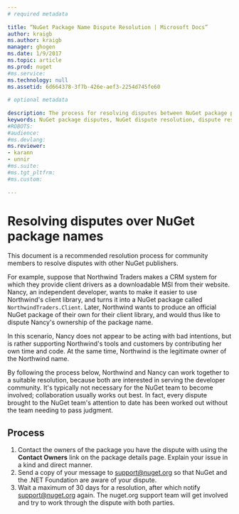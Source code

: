 ```yaml
--- 
# required metadata 
 
title: “NuGet Package Name Dispute Resolution | Microsoft Docs” 
author: kraigb 
ms.author: kraigb 
manager: ghogen 
ms.date: 1/9/2017 
ms.topic: article 
ms.prod: nuget 
#ms.service: 
ms.technology: null 
ms.assetid: 6d664378-3f7b-426e-aef3-2254d745fe60 
 
# optional metadata 
 
description: The process for resolving disputes between NuGet package publishers related to branding, trademarks, and other conflict situations.
keywords: NuGet package disputes, NuGet dispute resolution, dispute resolution process
#ROBOTS: 
#audience: 
#ms.devlang: 
ms.reviewer:  
- karann 
- unnir 
#ms.suite:  
#ms.tgt_pltfrm: 
#ms.custom: 
 
---
```

# Resolving disputes over NuGet package names

This document is a recommended resolution process for community members to resolve disputes with other NuGet publishers.  

For example, suppose that Northwind Traders makes a CRM system for which they provide client drivers as a downloadable MSI from their website. Nancy, an independent developer, wants to make it easier to use Northwind's client library, and turns it into a NuGet package called `NorthwindTraders.Client`. Later, Northwind wants to produce an official NuGet package of their own for their client library, and would thus like to dispute Nancy's ownership of the package name.

In this scenario, Nancy does not appear to be acting with bad intentions, but is rather supporting Northwind's tools and customers by contributing her own time and code. At the same time, Northwind is the legitimate owner of the Northwind name.

By following the process below, Northwind and Nancy can work together to a suitable resolution, because both are interested in serving the developer community. It's typically not necessary for the NuGet team to become involved; collaboration usually works out best. In fact, every dispute brought to the NuGet team's attention to date has been worked out without the team needing to pass judgment.


## Process

1. Contact the owners of the package you have the dispute with using the **Contact Owners** link on the package details page. Explain your issue in a kind and direct manner.
2. Send a copy of your message to [support@nuget.org](mailto:support@nuget.org) so that NuGet and the .NET Foundation are aware of your dispute.
3. Wait a maximum of 30 days for a resolution, after which notify [support@nuget.org](mailto:support@nuget.org) again. The nuget.org support team will get involved and try to work through the dispute with both parties.
